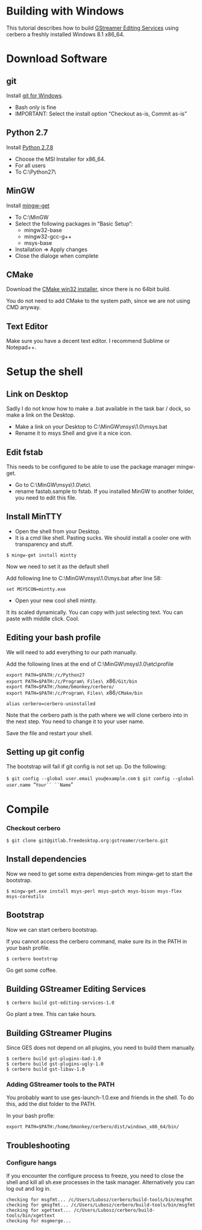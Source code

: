 # Building with Windows

This tutorial describes how to build [GStreamer Editing
Services](GES.md) using cerbero a freshly installed Windows 8.1 x86\_64.

# Download Software

## git

Install [git for Windows](http://msysgit.github.io/).

-   Bash only is fine
-   IMPORTANT: Select the install option “Checkout as-is, Commit as-is”

## Python 2.7

Install [Python 2.7.8](https://www.python.org/download/releases/2.7.8/)

-   Choose the MSI Installer for x86\_64.
-   For all users
-   To C:\\Python27\\

## MinGW

Install
[mingw-get](http://sourceforge.net/projects/mingw/files/Installer/)

-   To C:\\MinGW
-   Select the following packages in “Basic Setup”:
    -   mingw32-base
    -   mingw32-gcc-g++
    -   msys-base
-   Installation =&gt; Apply changes
-   Close the dialoge when complete

## CMake

Download the [CMake win32
installer](http://www.cmake.org/cmake/resources/software.html), since
there is no 64bit build.

You do not need to add CMake to the system path, since we are not using
CMD anyway.

## Text Editor

Make sure you have a decent text editor. I recommend Sublime or
Notepad++.

# Setup the shell

## Link on Desktop

Sadly I do not know how to make a .bat available in the task bar / dock,
so make a link on the Desktop.

-   Make a link on your Desktop to C:\\MinGW\\msys\\1.0\\msys.bat
-   Rename it to msys Shell and give it a nice icon.

## Edit fstab

This needs to be configured to be able to use the package manager
mingw-get.

-   Go to C:\\MinGW\\msys\\1.0\\etc\\
-   rename fastab.sample to fstab. If you installed MinGW to another
    folder, you need to edit this file.

## Install MinTTY

-   Open the shell from your Desktop.
-   It is a cmd like shell. Pasting sucks. We should install a cooler
    one with transparency and stuff.

`$ mingw-get install mintty`

Now we need to set it as the default shell

Add following line to C:\\MinGW\\msys\\1.0\\mys.bat after line 58:

`set MSYSCON=mintty.exe`

-   Open your new cool shell mintty.

It its scaled dynamically. You can copy with just selecting text. You
can paste with middle click. Cool.

## Editing your bash profile

We will need to add everything to our path manually.

Add the following lines at the end of C:\\MinGW\\msys\\1.0\\etc\\profile

`export PATH=$PATH:/c/Python27`\
`export PATH=$PATH:/c/Program\ Files\ `$x86$`/Git/bin`\
`export PATH=$PATH:/home/bmonkey/cerbero/`\
`export PATH=$PATH:/c/Program\ Files\ `$x86$`/CMake/bin`

`alias cerbero=cerbero-uninstalled`

Note that the cerbero path is the path where we will clone cerbero into
in the next step. You need to change it to your user name.

Save the file and restart your shell.

## Setting up git config

The bootstrap will fail if git config is not set up. Do the following:

`$ git config --global user.email you@example.com`
`$ git config --global user.name `“`Your`` ``Name`”

# Compile

### Checkout cerbero

`$ git clone git@gitlab.freedesktop.org:gstreamer/cerbero.git`

## Install dependencies

Now we need to get some extra dependencies from mingw-get to start the
bootstrap.

`$ mingw-get.exe install msys-perl msys-patch msys-bison msys-flex msys-coreutils`

## Bootstrap

Now we can start cerbero bootstrap.

If you cannot access the cerbero command, make sure its in the PATH in
your bash profile.

`$ cerbero bootstrap`

Go get some coffee.

## Building GStreamer Editing Services

`$ cerbero build gst-editing-services-1.0`

Go plant a tree. This can take hours.

## Building GStreamer Plugins

Since GES does not depend on all plugins, you need to build them
manually.

`$ cerbero build gst-plugins-bad-1.0`\
`$ cerbero build gst-plugins-ugly-1.0`\
`$ cerbero build gst-libav-1.0`

### Adding GStreamer tools to the PATH

You probably want to use ges-launch-1.0.exe and friends in the shell. To
do this, add the dist folder to the PATH.

In your bash profle:

`export PATH=$PATH:/home/bmonkey/cerbero/dist/windows_x86_64/bin/`

## Troubleshooting

### Configure hangs

If you encounter the configure process to freeze, you need to close the
shell and kill all sh.exe processes in the task manager. Alternatively
you can log out and log in.

`checking for msgfmt... /c/Users/Lubosz/cerbero/build-tools/bin/msgfmt`\
`checking for gmsgfmt... /c/Users/Lubosz/cerbero/build-tools/bin/msgfmt`\
`checking for xgettext... /c/Users/Lubosz/cerbero/build-tools/bin/xgettext`\
`checking for msgmerge...`
